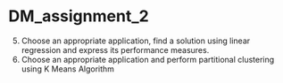 # DM_assignment_2
5. Choose an appropriate application, find a solution using linear regression and express its performance measures.
8. Choose an appropriate application and perform partitional clustering using K Means Algorithm
